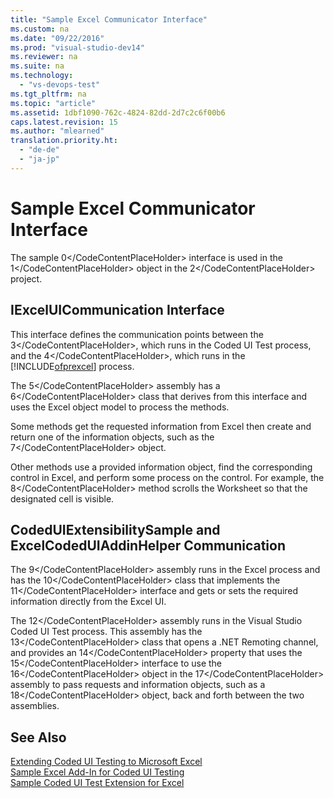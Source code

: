 ```yaml
---
title: "Sample Excel Communicator Interface"
ms.custom: na
ms.date: "09/22/2016"
ms.prod: "visual-studio-dev14"
ms.reviewer: na
ms.suite: na
ms.technology: 
  - "vs-devops-test"
ms.tgt_pltfrm: na
ms.topic: "article"
ms.assetid: 1dbf1090-762c-4824-82dd-2d7c2c6f00b6
caps.latest.revision: 15
ms.author: "mlearned"
translation.priority.ht: 
  - "de-de"
  - "ja-jp"
---
```

# Sample Excel Communicator Interface
The sample <CodeContentPlaceHolder>0\</CodeContentPlaceHolder> interface is used in the <CodeContentPlaceHolder>1\</CodeContentPlaceHolder> object in the <CodeContentPlaceHolder>2\</CodeContentPlaceHolder> project.  
  
## IExcelUICommunication Interface  
 This interface defines the communication points between the <CodeContentPlaceHolder>3\</CodeContentPlaceHolder>, which runs in the Coded UI Test process, and the <CodeContentPlaceHolder>4\</CodeContentPlaceHolder>, which runs in the [!INCLUDE[ofprexcel](../vs140/includes/ofprexcel_md.md)] process.  
  
 The <CodeContentPlaceHolder>5\</CodeContentPlaceHolder> assembly has a <CodeContentPlaceHolder>6\</CodeContentPlaceHolder> class that derives from this interface and uses the Excel object model to process the methods.  
  
 Some methods get the requested information from Excel then create and return one of the information objects, such as the <CodeContentPlaceHolder>7\</CodeContentPlaceHolder> object.  
  
 Other methods use a provided information object, find the corresponding control in Excel, and perform some process on the control. For example, the <CodeContentPlaceHolder>8\</CodeContentPlaceHolder> method scrolls the Worksheet so that the designated cell is visible.  
  
## CodedUIExtensibilitySample and ExcelCodedUIAddinHelper Communication  
 The <CodeContentPlaceHolder>9\</CodeContentPlaceHolder> assembly runs in the Excel process and has the <CodeContentPlaceHolder>10\</CodeContentPlaceHolder> class that implements the <CodeContentPlaceHolder>11\</CodeContentPlaceHolder> interface and gets or sets the required information directly from the Excel UI.  
  
 The <CodeContentPlaceHolder>12\</CodeContentPlaceHolder> assembly runs in the Visual Studio Coded UI Test process. This assembly has the <CodeContentPlaceHolder>13\</CodeContentPlaceHolder> class that opens a .NET Remoting channel, and provides an <CodeContentPlaceHolder>14\</CodeContentPlaceHolder> property that uses the <CodeContentPlaceHolder>15\</CodeContentPlaceHolder> interface to use the <CodeContentPlaceHolder>16\</CodeContentPlaceHolder> object in the <CodeContentPlaceHolder>17\</CodeContentPlaceHolder> assembly to pass requests and information objects, such as a <CodeContentPlaceHolder>18\</CodeContentPlaceHolder> object, back and forth between the two assemblies.  
  
## See Also  
 [Extending Coded UI Testing to Microsoft Excel](../vs140/extending-coded-ui-tests-and-action-recordings-to-support-microsoft-excel.md)   
 [Sample Excel Add-In for Coded UI Testing](../vs140/sample-excel-add-in-for-coded-ui-testing.md)   
 [Sample Coded UI Test Extension for Excel](../vs140/sample-coded-ui-test-extension-for-excel.md)